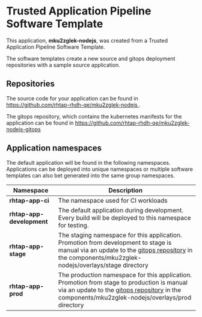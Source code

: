 # Trusted Application Pipeline Software Template

This application, **mku2zglek-nodejs**, was created from a Trusted Application Pipeline Software Template.

The software templates create a new source and gitops deployment repositories with a sample source application. 

## Repositories

The source code for your application can be found in [https://github.com/rhtap-rhdh-qe/mku2zglek-nodejs ](https://github.com/rhtap-rhdh-qe/mku2zglek-nodejs ).
 
The gitops repository, which contains the kubernetes manifests for the application can be found in 
[https://github.com/rhtap-rhdh-qe/mku2zglek-nodejs-gitops ](https://github.com/rhtap-rhdh-qe/mku2zglek-nodejs-gitops ) 

## Application namespaces 

The default application will be found in the following namespaces. Applications can be deployed into unique namespaces or multiple software templates can also bet generated into the same group namespaces.  

|  Namespace   |  Description   |  
| -------- | -------- |
| **rhtap-app-ci** | The namespace used for CI workloads |
| **rhtap-app-development** | The default application during development. Every build will be deployed to this namespace for testing. |
| **rhtap-app-stage** | The staging namespace for this application. Promotion from development to stage is manual via an update to the [gitops repository](https://github.com/rhtap-rhdh-qe/mku2zglek-nodejs-gitops ) in the components/mku2zglek-nodejs/overlays/stage directory |
| **rhtap-app-prod** | The production namespace for this application. Promotion from stage to production is manual via an update to the [gitops repository](https://github.com/rhtap-rhdh-qe/mku2zglek-nodejs-gitops ) in the components/mku2zglek-nodejs/overlays/prod directory |